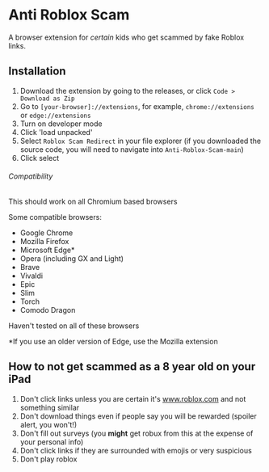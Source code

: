 # Anti Roblox Scam
A browser extension for *certain* kids who get scammed by fake Roblox links.

## Installation

1. Download the extension by going to the releases, or click `Code > Download as Zip`
2. Go to `[your-browser]://extensions`, for example, `chrome://extensions` or `edge://extensions`
3. Turn on developer mode
4. Click 'load unpacked'
5. Select `Roblox Scam Redirect` in your file explorer (if you downloaded the source code, you will need to navigate into `Anti-Roblox-Scam-main`)
6. Click select

###### Compatibility

This should work on all Chromium based browsers

Some compatible browsers:
- Google Chrome
- Mozilla Firefox
- Microsoft Edge*
- Opera (including GX and Light)
- Brave
- Vivaldi
- Epic
- Slim
- Torch
- Comodo Dragon

Haven't tested on all of these browsers

\*If you use an older version of Edge, use the Mozilla extension

## How to not get scammed as a 8 year old on your iPad

1. Don't click links unless you are certain it's www.roblox.com and not something similar
2. Don't download things even if people say you will be rewarded (spoiler alert, you won't!)
3. Don't fill out surveys (you **might** get robux from this at the expense of your personal info)
4. Don't click links if they are surrounded with emojis or very suspicious
5. Don't play roblox
